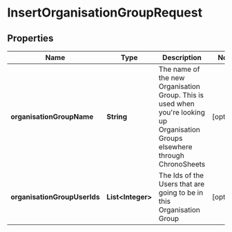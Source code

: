 

# InsertOrganisationGroupRequest

## Properties

Name | Type | Description | Notes
------------ | ------------- | ------------- | -------------
**organisationGroupName** | **String** | The name of the new Organisation Group.  This is used when you&#39;re looking up Organisation Groups elsewhere through ChronoSheets |  [optional]
**organisationGroupUserIds** | **List&lt;Integer&gt;** | The Ids of the Users that are going to be in this Organisation Group |  [optional]





